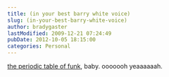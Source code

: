 ```yaml
---
title: (in your best barry white voice)
slug: (in-your-best-barry-white-voice)
author: bradygaster
lastModified: 2009-12-21 07:24:49
pubDate: 2012-10-05 18:15:00
categories: Personal
---
```


<a href="http://www.toshistation.com/funk/funk.htm">the periodic table of funk</a>, baby. ooooooh yeaaaaaah.
